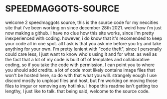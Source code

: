 # SPEEDMAGGOTS-SOURCE
welcome 2 speedmaggots source, this is the source code for my neocities site that i've been working on since december 28th 2021. weird how i'm just now making a github. i have no clue how this site works, since i'm pretty inexperienced with coding. however, i do know that it's recomended to keep your code all in one spot.
all I ask is that you ask me before you try and take anything for your own. I'm pretty lenient with "code theft", since I personally could care less, I just want to know who's using it and for what. as well as the fact that a lot of my code is built off of templates and collaborative coding, so if you take the code with permission, I can point you to where you should add credits. 
a lot of code most likely contains image files that won't be hosted here, so do with that what you will. strangely eough I use discord mostly to unpload files and host, but I'm working on moving those files to imgur or removing any hotlinks.
I hope this readme isn't getting too lengthy, I just like to talk. that being said, welcome to the source code.
